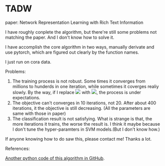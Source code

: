 # TADW

paper: Network Representation Learning with Rich Text Information

I have roughly conplete the algorithm, but there're still some problems not matching the paper. And I don't know how to solve it.

I have accomplish the core algorithm in two ways, manually derivate and use pytorch, which are figured out clearly by the function names.

I just run on cora data.

Problems:

1. The training process is not robust. Some times it converges from millions to hunderds in one iteration, while sometimes it coverges realiy slowly. By the way, if I replace ![](http://latex.codecogs.com/gif.latex?\\min_{W,H}\\left\\|M-W^{T}HT\\right\\|_{F}^{2}+\\frac{\\lambda}{2}\\left(\\|W\\|_{F}^{2}+\\|H\\|_{F}^{2}\\right)) with ![](http://latex.codecogs.com/gif.latex?\\min_{W,H}\\quad\\text{avg}(\\left\\|M-W^{T}HT\\right\\|_{F}^{2})+\\frac{\\lambda}{2}\\left(\\|W\\|_{F}^{2}+\\|H\\|_{F}^{2}\\right)), the process is under expectations.
2. The objective can't converges in 10 iterations, not 20. After about 400 iterations, it the objective is still decreasing. (All the parameters are same with those in paper)
3. The classification result is not satisfying. What is strange is that, the more iterations it trains, the worse the result is. I think it maybe because I don't tune the hyper-paramters in SVM models.(But I don't know how.)

If anyone knowing how to do saw this, please contact me! Thanks a lot.



References:

[Another python code of this algorithm in GitHub](https://github.com/benedekrozemberczki/TADW). 


